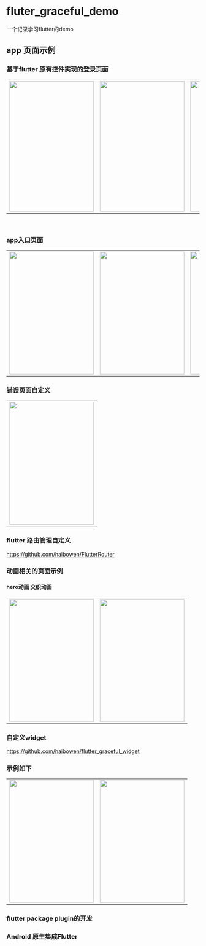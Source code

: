 # fluter_graceful_demo
一个记录学习flutter的demo
## app 页面示例
### 基于flutter 原有控件实现的登录页面

<table><tr>
<td><img src="https://s3.ax1x.com/2020/12/27/r5P2r9.jpg" width="220" height="340" border=0></td>
 <td><img src="https://s3.ax1x.com/2020/12/27/r5PgKJ.jpg" width="220"height="340" border=0></td>

  <td><img src="https://s3.ax1x.com/2020/12/27/r5P456.gif" width="220" height="340" border=0></td>
  <td><img src="https://s3.ax1x.com/2020/12/27/r5Ps8U.jpg" width="220" height="340" border=0></td>
</tr></table>

<br/>

### app入口页面

<table><tr>
  <td><img src="https://s3.ax1x.com/2020/12/27/r5PIPK.jpg" width="220" height="320" border=0></td>
<td><img src="https://s3.ax1x.com/2020/12/27/r5Py2F.gif" width="220" height="320" border=0></td>
<td><img src="https://s3.ax1x.com/2020/12/27/r5PfV1.jpg" width="220" height="320" border=0></td>
 <td><img src="https://s3.ax1x.com/2020/12/27/r5PfV1.jpg" width="220" height="320" border=0></td>
</tr></table>

### 错误页面自定义
<table><tr>
  <td><img src="https://s3.ax1x.com/2020/12/27/r5PhUx.jpg" width="220" height="320" border=0></td>
 </tr></table>

### flutter 路由管理自定义
https://github.com/haibowen/FlutterRouter
### 动画相关的页面示例
#### hero动画 交织动画
<table><tr>
  <td><img src="https://s3.ax1x.com/2020/12/27/r5PrCT.gif" width="220" height="320" border=0></td>
 
  <td><img src="https://s3.ax1x.com/2020/12/27/r5PrCT.gif" width="220" height="320" border=0></td>

 </tr></table>
 
### 自定义widget
https://github.com/haibowen/flutter_graceful_widget
### 示例如下
<table><tr>
  <td><img src="https://s3.ax1x.com/2020/12/27/r5PRbR.gif" width="220" height="320" border=0></td>
 
  <td><img src="https://s3.ax1x.com/2020/12/27/r5PRbR.gif" width="220" height="320" border=0></td>

 </tr></table>
 
 ### flutter package plugin的开发
 
 ### Android 原生集成Flutter
